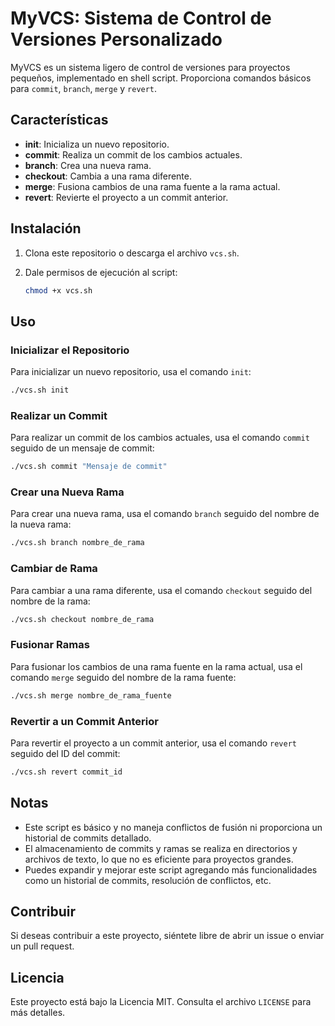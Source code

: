 

# MyVCS: Sistema de Control de Versiones Personalizado

MyVCS es un sistema ligero de control de versiones para proyectos pequeños, implementado en shell script. Proporciona comandos básicos para `commit`, `branch`, `merge` y `revert`.

## Características

- **init**: Inicializa un nuevo repositorio.
- **commit**: Realiza un commit de los cambios actuales.
- **branch**: Crea una nueva rama.
- **checkout**: Cambia a una rama diferente.
- **merge**: Fusiona cambios de una rama fuente a la rama actual.
- **revert**: Revierte el proyecto a un commit anterior.

## Instalación

1. Clona este repositorio o descarga el archivo `vcs.sh`.
2. Dale permisos de ejecución al script:

    ```sh
    chmod +x vcs.sh
    ```

## Uso

### Inicializar el Repositorio

Para inicializar un nuevo repositorio, usa el comando `init`:

```sh
./vcs.sh init
```

### Realizar un Commit

Para realizar un commit de los cambios actuales, usa el comando `commit` seguido de un mensaje de commit:

```sh
./vcs.sh commit "Mensaje de commit"
```

### Crear una Nueva Rama

Para crear una nueva rama, usa el comando `branch` seguido del nombre de la nueva rama:

```sh
./vcs.sh branch nombre_de_rama
```

### Cambiar de Rama

Para cambiar a una rama diferente, usa el comando `checkout` seguido del nombre de la rama:

```sh
./vcs.sh checkout nombre_de_rama
```

### Fusionar Ramas

Para fusionar los cambios de una rama fuente en la rama actual, usa el comando `merge` seguido del nombre de la rama fuente:

```sh
./vcs.sh merge nombre_de_rama_fuente
```

### Revertir a un Commit Anterior

Para revertir el proyecto a un commit anterior, usa el comando `revert` seguido del ID del commit:

```sh
./vcs.sh revert commit_id
```

## Notas

- Este script es básico y no maneja conflictos de fusión ni proporciona un historial de commits detallado.
- El almacenamiento de commits y ramas se realiza en directorios y archivos de texto, lo que no es eficiente para proyectos grandes.
- Puedes expandir y mejorar este script agregando más funcionalidades como un historial de commits, resolución de conflictos, etc.

## Contribuir

Si deseas contribuir a este proyecto, siéntete libre de abrir un issue o enviar un pull request.

## Licencia

Este proyecto está bajo la Licencia MIT. Consulta el archivo `LICENSE` para más detalles.

